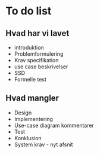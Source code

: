 # To do list

## Hvad har vi lavet
* introduktion
* Problemformulering
* Krav specifikation
* use case beskrivelser
* SSD
* Formelle test

## Hvad mangler
* Design
* Implementering
* Use-case diagram kommentarer
* Test
* Konklusion
* System krav - nyt afsnit
